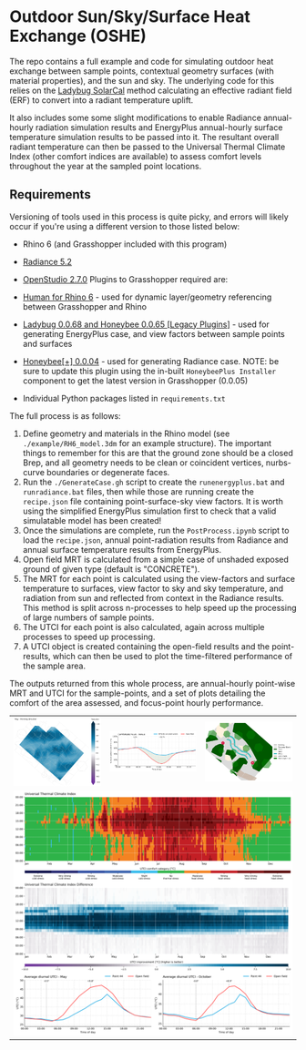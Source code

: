 # Outdoor Sun/Sky/Surface Heat Exchange (OSHE)

The repo contains a full example and code for simulating outdoor heat exchange between sample points, contextual geometry surfaces (with material properties), and the sun and sky. The underlying code for this relies on the [Ladybug SolarCal](https://github.com/ladybug-tools/ladybug-comfort/blob/master/ladybug_comfort/solarcal.py) method calculating an effective radiant field (ERF) to convert into a radiant temperature uplift.

It also includes some some slight modifications to enable Radiance annual-hourly radiation simulation results and EnergyPlus annual-hourly surface temperature simulation results to be passed into it. The resultant overall radiant temperature can then be passed to the Universal Thermal Climate Index (other comfort indices are available) to assess comfort levels throughout the year at the sampled point locations.

## Requirements
Versioning of tools used in this process is quite picky, and errors will likely occur if you're using a different version to those listed below:
- Rhino 6 (and Grasshopper included with this program)
- [Radiance 5.2](https://github.com/NREL/Radiance/releases/tag/5.2)
- [OpenStudio 2.7.0](https://github.com/NREL/OpenStudio/releases/tag/v2.7.0)
Plugins to Grasshopper required are:
- [Human for Rhino 6](https://www.food4rhino.com/app/human) - used for dynamic layer/geometry referencing between Grasshopper and Rhino
- [Ladybug 0.0.68 and Honeybee 0.0.65 [Legacy Plugins]](https://www.food4rhino.com/app/ladybug-tools) - used for generating EnergyPlus case, and view factors between sample points and surfaces
- [Honeybee[+] 0.0.04](https://www.food4rhino.com/app/ladybug-tools) - used for generating Radiance case. NOTE: be sure to update this plugin using the in-built `HoneybeePlus Installer` component to get the latest version in Grasshopper (0.0.05)

- Individual Python packages listed in `requirements.txt`
 
The full process is as follows:
1. Define geometry and materials in the Rhino model (see `./example/RH6_model.3dm` for an example structure). The important things to remember for this are that the ground zone should be a closed Brep, and all geometry needs to be clean or coincident vertices, nurbs-curve boundaries or degenerate faces.
2. Run the `./GenerateCase.gh` script to create the `runenergyplus.bat` and `runradiance.bat` files, then while those are running create the `recipe.json` file containing point-surface-sky view factors. It is worth using the simplified EnergyPlus simulation first to check that a valid simulatable model has been created!
3. Once the simulations are complete, run the `PostProcess.ipynb` script to load the `recipe.json`, annual point-radiation results from Radiance and annual surface temperature results from EnergyPlus.
4. Open field MRT is calculated from a simple case of unshaded exposed ground of given type (default is "CONCRETE").
5. The MRT for each point is calculated using the view-factors and surface temperature to surfaces, view factor to sky and sky temperature, and radiation from sun and reflected from context in the Radiance results. This method is split across n-processes to help speed up the processing of large numbers of sample points.
6. The UTCI for each point is also calculated, again across multiple processes to speed up processing.
7. A UTCI object is created containing the open-field results and the point-results, which can then be used to plot the time-filtered performance of the sample area. 

The outputs returned from this whole process, are annual-hourly point-wise MRT and UTCI for the sample-points, and a set of plots detailing the comfort of the area assessed, and focus-point hourly performance.


<div class="tg-wrap">
    <table>
        <tbody>
            <tr>
                <td>
                    <img src="https://github.com/tg359/oshe/blob/master/example/plots/reduction_may_morningshoulder.png" alt="May morning UTCI comfort improvement"> 
                </td>
                <td>
                    <img src="https://github.com/tg359/oshe/blob/master/example/plots/comfortable_hours_annual.png" alt="Annual comfortable hours - comparison between open field and sampled points">
                </td>
                <td>
                    <img src="https://github.com/tg359/oshe/blob/master/example/plots/context_focuspts.png" alt="Context geometry and focus points"> 
                </td>
            </tr>
            <tr>
                <td colspan="3">
                    <img src="https://github.com/tg359/oshe/blob/master/example/plots/pt0044_collected.png" alt="Focus point open field comparison"> 
                </td>
            </tr>
        </tbody>
    </table>
</div>